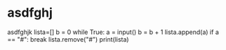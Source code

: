 # asdfghj
asdfghjk
lista=[]
b = 0
while True:
    a = input()
    b = b + 1
    lista.append(a)
    if a == "#":
        break
lista.remove("#")
print(lista)
